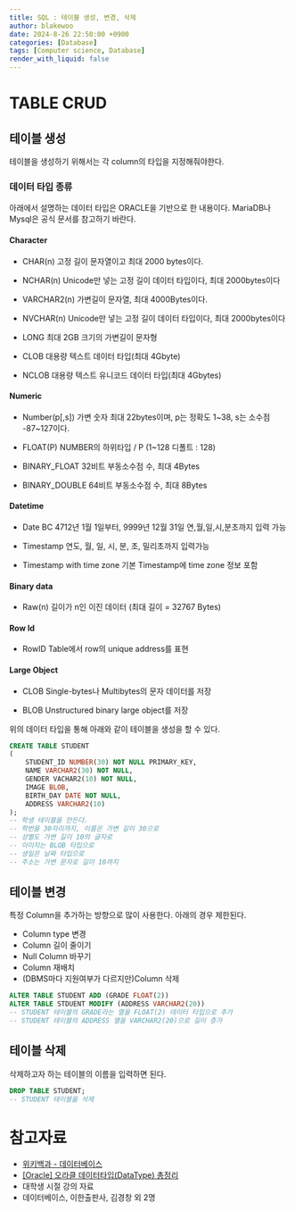 ```yaml
---
title: SQL : 테이블 생성, 변경, 삭제
author: blakewoo
date: 2024-8-26 22:50:00 +0900
categories: [Database]
tags: [Computer science, Database]
render_with_liquid: false
---
```


# TABLE CRUD

## 테이블 생성
테이블을 생성하기 위해서는 각 column의 타입을 지정해줘야한다.

### 데이터 타입 종류
아래에서 설명하는 데이터 타입은 ORACLE을 기반으로 한 내용이다.
MariaDB나 Mysql은 공식 문서를 참고하기 바란다.
#### Character

- CHAR(n)
  고정 길이 문자열이고 최대 2000 bytes이다.

- NCHAR(n)
  Unicode만 넣는 고정 길이 데이터 타입이다, 최대 2000bytes이다

- VARCHAR2(n)
  가변길이 문자열, 최대 4000Bytes이다.

- NVCHAR(n)
  Unicode만 넣는 고정 길이 데이터 타입이다, 최대 2000bytes이다

- LONG
  최대 2GB 크기의 가변길이 문자형

- CLOB
  대용량 텍스트 데이터 타입(최대 4Gbyte)

- NCLOB
  대용량 텍스트 유니코드 데이터 타입(최대 4Gbytes)

#### Numeric
- Number(p\[,s\])
  가변 숫자 최대 22bytes이며, p는 정확도 1~38, s는 소수점 -87~127이다.

- FLOAT(P)
  NUMBER의 하위타입 / P (1~128 디폴트 : 128)
  
- BINARY_FLOAT
  32비트 부동소수점 수, 최대 4Bytes

- BINARY_DOUBLE
  64비트 부동소수점 수, 최대 8Bytes
  
#### Datetime
- Date
  BC 4712년 1월 1일부터, 9999년 12월 31일 연,월,일,시,분초까지 입력 가능

- Timestamp
  연도, 월, 일, 시, 분, 초, 밀리초까지 입력가능

- Timestamp with time zone
  기본 Timestamp에 time zone 정보 포함

#### Binary data
- Raw(n)
  길이가 n인 이진 데이터 (최대 길이 = 32767 Bytes)
  
#### Row Id
- RowID
  Table에서 row의 unique address를 표현

#### Large Object
- CLOB
  Single-bytes나 Multibytes의 문자 데이터를 저장

- BLOB
  Unstructured binary large object를 저장
  
위의 데이터 타입을 통해 아래와 같이
테이블을 생성을 할 수 있다.

```sql
CREATE TABLE STUDENT 
(
    STUDENT_ID NUMBER(30) NOT NULL PRIMARY_KEY,
    NAME VARCHAR2(30) NOT NULL,
    GENDER VACHAR2(10) NOT NULL,
    IMAGE BLOB,
    BIRTH_DAY DATE NOT NULL,
    ADDRESS VARCHAR2(10)
);
-- 학생 테이블을 만든다.
-- 학번을 30자리까지, 이름은 가변 길이 30으로
-- 성별도 가변 길이 10의 글자로
-- 이미지는 BLOB 타입으로
-- 생일은 날짜 타입으로
-- 주소는 가변 문자로 길이 10까지
```

## 테이블 변경
특정 Column을 추가하는 방향으로 많이 사용한다.
아래의 경우 제한된다.
- Column type 변경
- Column 길이 줄이기
- Null Column 바꾸기
- Column 재배치
- (DBMS마다 지원여부가 다르지만)Column 삭제

```sql
ALTER TABLE STUDENT ADD (GRADE FLOAT(2))
ALTER TABLE STDUENT MODIFY (ADDRESS VARCHAR2(20))
-- STUDENT 테이블의 GRADE라는 열을 FLOAT(2) 데이터 타입으로 추가
-- STUDENT 테이블의 ADDRESS 열을 VARCHAR2(20)으로 길이 증가
```

## 테이블 삭제
삭제하고자 하는 테이블의 이름을 입력하면 된다.
```sql
DROP TABLE STUDENT;
-- STUDENT 테이블을 삭제
```




# 참고자료
- [위키백과 - 데이터베이스](https://ko.wikipedia.org/wiki/%EB%8D%B0%EC%9D%B4%ED%84%B0%EB%B2%A0%EC%9D%B4%EC%8A%A4)
- [[Oracle] 오라클 데이터타입(DataType) 총정리](https://coding-factory.tistory.com/416)
- 대학생 시절 강의 자료
- 데이터베이스, 이한출판사, 김경창 외 2명

